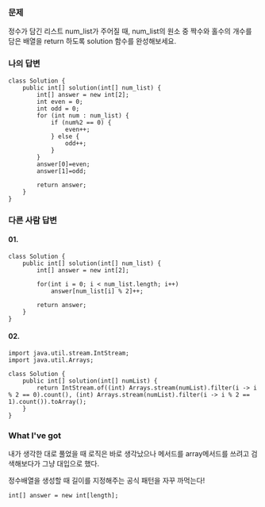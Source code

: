 ### 문제
정수가 담긴 리스트 num_list가 주어질 때, num_list의 원소 중 짝수와 홀수의 개수를 담은 배열을 return 하도록 solution 함수를 완성해보세요.

### 나의 답변
```
class Solution {
    public int[] solution(int[] num_list) {
        int[] answer = new int[2];
        int even = 0;
        int odd = 0;
        for (int num : num_list) {
            if (num%2 == 0) {
                even++;
            } else {
                odd++;
            }
        }
        answer[0]=even;
        answer[1]=odd;

        return answer;
    }
}
```

### 다른 사람 답변
#### 01.
```
class Solution {
    public int[] solution(int[] num_list) {
        int[] answer = new int[2];

        for(int i = 0; i < num_list.length; i++)
            answer[num_list[i] % 2]++;

        return answer;
    }
}
```

#### 02. 
```
import java.util.stream.IntStream;
import java.util.Arrays;

class Solution {
    public int[] solution(int[] numList) {
        return IntStream.of((int) Arrays.stream(numList).filter(i -> i % 2 == 0).count(), (int) Arrays.stream(numList).filter(i -> i % 2 == 1).count()).toArray();
    }
}
```

### What I've got
내가 생각한 대로 풀었을 때 로직은 바로 생각났으나 메서드를 array메서드를 쓰려고 검색해보다가 그냥 대입으로 했다. 

정수배열을 생성할 때 길이를 지정해주는 공식 패턴을 자꾸 까먹는다!
```
int[] answer = new int[length];
```

